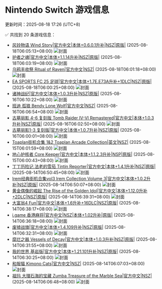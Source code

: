 # Nintendo Switch 游戏信息
更新时间：2025-08-18 17:26 (UTC+8)

✅ 共找到 20 条游戏信息：

- [风铃物语 Wind Story|官方中文|本体+0.6.0.1升补|NSZ|原版|](https://www.gamer520.com/91247.html) (2025-08-18T06:05:13+08:00)
  ![封面](https://shared.cdn.queniuqe.com/store_item_assets/steam/apps/3029500/capsule_616x353_schinese.jpg?t=1744117903)
- [护者之魂|官方中文|本体+1.1.14升补|NSZ|原版|](https://www.gamer520.com/84115.html) (2025-08-18T06:03:19+08:00)
  ![封面](https://shared.cdn.queniuqe.com/store_item_assets/steam/apps/2002220/capsule_616x353_schinese.jpg?t=1722864553)
- [乌鸦丰收祭 Ritual of Raven|官方中文|NSZ|](https://www.gamer520.com/98048.html) (2025-08-18T06:01:18+08:00)
  ![封面](https://assets.nintendo.com/image/upload/ar_16:9,c_lpad,w_1240/b_white/f_auto/q_auto/ncom/software/switch/70010000095661/a0de29d4b5c51d036d94317be1c4e0bc9c09114a71678d3cf9a5dd27820b9bee)
- [EA SPORTS FC 25 足球|官方中文|本体+1.7E.E73A升补+1DLC|NSZ|原版|](https://www.gamer520.com/85474.html) (2025-08-18T06:00:25+08:00)
  ![封面](https://shared.cdn.queniuqe.com/store_item_assets/steam/apps/2669320/capsule_616x353.jpg?t=1724359060)
- [诸神战纪|官方中文|本体+1.0.3升补|NSZ|原版|](https://www.gamer520.com/96242.html) (2025-08-16T06:10:22+08:00)
  ![封面](https://shared.cdn.queniuqe.com/store_item_assets/steam/apps/2510760/d22bf5eb82e49f5919714ef17915e759e3af483c/capsule_616x353.jpg?t=1725875183)
- [班迪 孤狼 Bendy Lone Wolf|官方中文|NSZ|](https://www.gamer520.com/97987.html) (2025-08-16T06:06:54+08:00)
  ![封面](https://shared.cdn.queniuqe.com/store_item_assets/steam/apps/3232610/2d064eabcb173b9ee511c15b4ef01c4e00aa8092/capsule_616x353.jpg?t=1755277206)
- [古墓丽影 4-6 复刻版 Tomb Raider IV-VI Remastered|官方中文|本体+1.0.3升补|NSZ|原版|](https://www.gamer520.com/88539.html) (2025-08-16T06:02:50+08:00)
  ![封面](https://s1.imagehub.cc/images/2025/03/11/0ec47d3e17e8f96020104382f0628edb.jpg)
- [古墓丽影1-3 复刻版|官方中文|本体+1.0.7升补|NSZ|原版|](https://www.gamer520.com/72424.html) (2025-08-16T06:00:01+08:00)
  ![封面](https://shared.cdn.queniuqe.com/store_item_assets/steam/apps/2478970/capsule_616x353.jpg?t=1707891117)
- [Toaplan街机合集 1&2 Toaplan Arcade Collection|英文|NSZ|](https://www.gamer520.com/97927.html) (2025-08-15T06:01:59+08:00)
  ![封面](https://assets.nintendo.com/image/upload/ar_16:9,c_lpad,w_1240/b_white/f_auto/q_auto/ncom/software/switch/70010000097391/9021e5bd7979269ffb140a1d7963cc0f2536b01276219a90f25ecffb74433b23)
- [地心护核者 Core Keeper|官方中文|本体+1.1.2.3升补|NSP|原版|](https://www.gamer520.com/83617.html) (2025-08-15T06:00:43+08:00)
  ![封面](https://shared.cdn.queniuqe.com/store_item_assets/steam/apps/1621690/capsule_616x353_schinese.jpg?t=1698224563)
- [丁丁历险记 法老的雪茄 Tintin Reporter|官方中文|本体+1.4.1升补|NSZ|原版|](https://www.gamer520.com/83545.html) (2025-08-14T06:50:45+08:00)
  ![封面](https://ig.freer.blog/2023/11/08/7fd5f696db0d0.jpg)
- [Irem经典街机合集vol3 Irem Collection Volume 3|官方中文|本体+1.0.2升补|NSZ|原版|](https://www.gamer520.com/95709.html) (2025-08-14T06:50:07+08:00)
  ![封面](https://img-eshop.cdn.nintendo.net/i/00ca89d7fc86dba397995afc3adf2c854d8cfe38aa7c505b084385c60f139fa5.jpg?w=1000)
- [黄金偶像的崛起 The Rise of the Golden Idol|官方中文|本体+1.12.0升补+2DLC|NSZ|原版|](https://www.gamer520.com/84946.html) (2025-08-14T06:39:31+08:00)
  ![封面](https://shared.cdn.queniuqe.com/store_item_assets/steam/apps/2716400/capsule_616x353.jpg?t=1731440338)
- [大富翁4 Fun|官方中文|本体+1.6升补+16DLC|NSZ|原版|](https://www.gamer520.com/72562.html) (2025-08-14T06:38:17+08:00)
  ![封面](https://ig.freer.blog/2024/02/17/58b2b91fd1bb3.jpg)
- [i.game 香港麻将|官方中文|NSZ|本体+1.02升补|原版|](https://www.gamer520.com/60602.html) (2025-08-14T06:36:18+08:00)
  ![封面](https://img-eshop.cdn.nintendo.net/i/119cabb6767b410bf3f8351210279356cecc0c122196c0b95349effd80f0f5f5.jpg?w=1000)
- [废墟战旗|官方中文|本体+1.4.109升补|NSZ|原版|](https://www.gamer520.com/21279.html) (2025-08-14T06:32:31+08:00)
  ![封面](https://shared.cdn.queniuqe.com/store_item_assets/steam/apps/1075740/capsule_616x353.jpg?t=1727786787)
- [腐烂之器 Vessels of Decay|官方中文|本体+1.0.3升补|NSZ|原版|](https://www.gamer520.com/94730.html) (2025-08-14T06:31:55+08:00)
  ![封面](https://shared.cdn.queniuqe.com/store_item_assets/steam/apps/1425180/ab27698613f621dade921156bcdc4ff2a8f37e55/capsule_616x353.jpg?t=1750344905)
- [我的世界 基岩版|官方中文|本体+1.21.101升补|NSZ|原版|](https://www.gamer520.com/7500.html) (2025-08-14T06:30:25+08:00)
  ![封面](https://ig.freer.blog/2023/09/20/0641a862d79b1.jpg)
- [和服猫 Kimono Cats|官方中文|NSZ|](https://www.gamer520.com/97865.html) (2025-08-14T06:07:03+08:00)
  ![封面](https://assets.nintendo.com/image/upload/ar_16:9,c_lpad,w_1240/b_white/f_auto/q_auto/ncom/software/switch/70010000092881/b4086161da2d63b4b7963bc6ab954aeb214d712f991add45ba5fe3cb75e98be0)
- [祖玛 大理石海的宝藏 Zumba Treasure of the Marble Sea|官方中文|NSZ|](https://www.gamer520.com/97863.html) (2025-08-14T06:06:48+08:00)
  ![封面](https://assets.nintendo.com/image/upload/ar_16:9,c_lpad,w_1240/b_white/f_auto/q_auto/ncom/software/switch/70010000099666/26c7c935e6df1bc109e3e9517deddbe8a2ff503be7a3c3acbc8da29192c97fe3)
